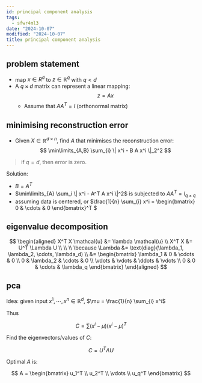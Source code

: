 ```yaml
---
id: principal component analysis
tags:
  - sfwr4ml3
date: "2024-10-07"
modified: "2024-10-07"
title: principal component analysis
---
```


## problem statement

- map $x \in R^d$ to $z \in \mathbb{R}^q$ with $q < d$
- A $q \times d$ matrix can represent a linear mapping:
  $$
  z = Ax
  $$
  - Assume that $A A^T = I$ (orthonormal matrix)

## minimising reconstruction error

- Given $X \in \mathbb{R}^{d \times n}$, find $A$ that minimises the reconstruction error:
  $$
  \min\limits_{A,B} \sum_{i} \| x^i - B A x^i \|_2^2
  $$

> if $q=d$, then error is zero.

Solution:

- $B = A^T$
- $\min\limits_{A} \sum_i \| x^i - A^T A x^i \|^2$ is subjected to $A A^T = I_{q \times q}$
- assuming data is centered, or $\frac{1}{n} \sum_{i} x^i = \begin{bmatrix} 0 & \cdots & 0 \end{bmatrix}^T $

## eigenvalue decomposition

$$
\begin{aligned}
X^T X \mathcal{u} &= \lambda \mathcal{u} \\
X^T X &= U^T \Lambda U \\
\\
\\
\because \Lambda &= \text{diag}(\lambda_1, \lambda_2, \cdots, \lambda_d) \\ &= \begin{bmatrix} \lambda_1 & 0 & \cdots & 0 \\
0 & \lambda_2 & \cdots & 0 \\
\vdots & \vdots & \ddots & \vdots \\
0 & 0 & \cdots & \lambda_q \end{bmatrix}
\end{aligned}
$$

## pca

Idea: given input $x^1, \cdots, x^n \in \mathbb{R}^d$, $\mu = \frac{1}{n} \sum_{i} x^i$

Thus

$$
C = \sum (x^i - \mu)(x^i - \mu)^T
$$

Find the eigenvectors/values of $C$:

$$
C = U^T \Lambda U
$$

Optimal $A$ is:

$$
A = \begin{bmatrix}
u_1^T \\
u_2^T \\
\vdots \\
u_q^T
\end{bmatrix}
$$
